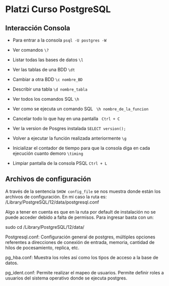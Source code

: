 # Platzi Curso PostgreSQL

## Interacción Consola

- Para entrar a la consola
    ``` psql -U postgres -W ```

- Ver comandos
    ``` \? ```

- Listar todas las bases de datos
    ``` \l ```

- Ver las tablas de una BDD
    ``` \dt ```

- Cambiar a otra BDD
    ``` \c nombre_BD ```

- Describir una tabla 
    ``` \d nombre_tabla ```

- Ver todos los comandos SQL 
    ``` \h ```

- Ver como se ejecuta un comando SQL
     ``` \h nombre_de_la_funcion```

- Cancelar todo lo que hay en una pantalla
    ```  Ctrl + C ```

- Ver la version de Posgres instalada
    ``` SELECT version(); ```

- Volver a ejecutar la función realizada anteriormente
    ``` \g ```

- Inicializar el contador de tiempo para que la consola diga en cada ejecución cuanto demoro
    ``` \timing ```

- Limpiar pantalla de la consola PSQL
    ``` Ctrl + L ```


## Archivos de configuración

A través de la sentencia ```SHOW config_file``` se nos muestra donde están los archivos de configuración. En mi caso la ruta es: /Library/PostgreSQL/12/data/postgresql.conf

Algo a tener en cuenta es que en la ruta por default de instalación no se puede acceder debido a falta de permisos. Para ingresar basta con un:

sudo cd /Library/PostgreSQL/12/data/

Postgresql.conf: Configuración general de postgres, múltiples opciones referentes a direcciones de conexión de entrada, memoria, cantidad de hilos de pocesamiento, replica, etc.

pg_hba.conf: Muestra los roles así como los tipos de acceso a la base de datos.

pg_ident.conf: Permite realizar el mapeo de usuarios. Permite definir roles a usuarios del sistema operativo donde se ejecuta postgres.